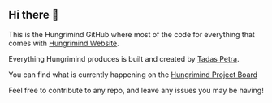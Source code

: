 ## Hi there 👋

This is the Hungrimind GitHub where most of the code for everything that comes with [Hungrimind Website](https://www.hungrimind.com).

Everything Hungrimind produces is built and created by [Tadas Petra](https://github.com/tadaspetra).

You can find what is currently happening on the [Hungrimind Project Board](https://github.com/orgs/hungrimind/projects/1/views/1)

Feel free to contribute to any repo, and leave any issues you may be having!

<!--

**Here are some ideas to get you started:**

🙋‍♀️ A short introduction - what is your organization all about?
🌈 Contribution guidelines - how can the community get involved?
👩‍💻 Useful resources - where can the community find your docs? Is there anything else the community should know?
🍿 Fun facts - what does your team eat for breakfast?
🧙 Remember, you can do mighty things with the power of [Markdown](https://docs.github.com/github/writing-on-github/getting-started-with-writing-and-formatting-on-github/basic-writing-and-formatting-syntax)
-->
